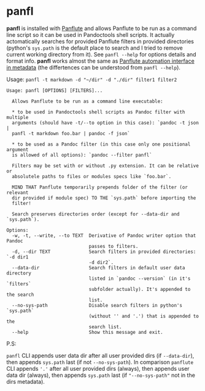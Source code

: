 # panfl

**panfl** is installed with [Panflute](https://github.com/sergiocorreia/panflute) and allows Panflute to be run as a command line script so it can be used in Pandoctools shell scripts. It actually actomatically searches for provided Panflute filters in provided directories (python's `sys.path` is the default place to search and I tried to remove current working directory from it). See `panfl --help` for options details and format info. **panfl** works almost the same as [Panflute automation interface in metadata](http://scorreia.com/software/panflute/guide.html#running-filters-automatically) (the differtences can be understood from `panfl --help`).

Usage: `panfl -t markdown -d "~/dir" -d "./dir" filter1 filter2`

```
Usage: panfl [OPTIONS] [FILTERS]...

  Allows Panflute to be run as a command line executable:

  * to be used in Pandoctools shell scripts as Pandoc filter with multiple
  arguments (should have -t/--to option in this case): `pandoc -t json |
  panfl -t markdown foo.bar | pandoc -f json`

  * to be used as a Pandoc filter (in this case only one positional argument
  is allowed of all options): `pandoc --filter panfl`

  Filters may be set with or without .py extension. It can be relative or
  absolutele paths to files or modules specs like `foo.bar`.

  MIND THAT Panflute temporarily prepends folder of the filter (or relevant
  dir provided if module spec) TO THE `sys.path` before importing the
  filter!

  Search preserves directories order (except for --data-dir and `sys.path`).

Options:
  -w, -t, --write, --to TEXT  Derivative of Pandoc writer option that Pandoc
                              passes to filters.
  -d, --dir TEXT              Search filters in provided directories: `-d dir1
                              -d dir2`.
  --data-dir                  Search filters in default user data directory
                              listed in `pandoc --version` (in it's `filters`
                              subfolder actually). It's appended to the search
                              list.
  --no-sys-path               Disable search filters in python's `sys.path`
                              (without '' and '.') that is appended to the
                              search list.
  --help                      Show this message and exit.
```

P.S:

`panfl` CLI appends user data dir after all user provided dirs (if `--data-dir`), then appends `sys.path` last (if not `--no-sys-path`). In comparison `panflute` CLI appends `'.'` after all user provided dirs (always), then appends user data dir (always), then appends `sys.path` last (if `"--no-sys-path"` not in the dirs metadata).
